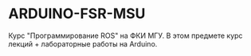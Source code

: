 # ARDUINO-FSR-MSU
Курс "Программирование ROS" на ФКИ МГУ. В этом предмете курс лекций + лабораторные работы на Arduino.
